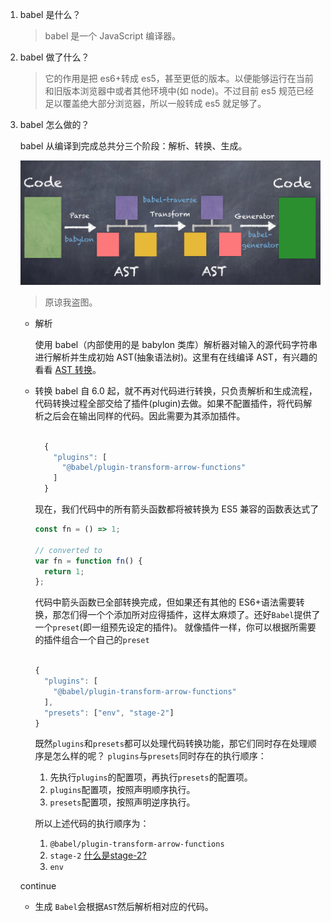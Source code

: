 1.  babel 是什么？
    > babel 是一个 JavaScript 编译器。
2.  babel 做了什么？
    > 它的作用是把 es6+转成 es5，甚至更低的版本。以便能够运行在当前和旧版本浏览器中或者其他环境中(如 node)。不过目前 es5 规范已经足以覆盖绝大部分浏览器，所以一般转成 es5 就足够了。
3.  babel 怎么做的？

    babel 从编译到完成总共分三个阶段：解析、转换、生成。

    ![](./image/babel.png)
      > 原谅我盗图。

      - 解析

        使用 babel（内部使用的是 babylon 类库）解析器对输入的源代码字符串进行解析并生成初始 AST(抽象语法树)。这里有在线编译 AST，有兴趣的看看 [AST 转换](https://astexplorer.net)。

      - 转换
        babel 自 6.0 起，就不再对代码进行转换，只负责解析和生成流程，代码转换过程全部交给了插件(plugin)去做。如果不配置插件，将代码解析之后会在输出同样的代码。因此需要为其添加插件。

        ```javascript

          {
            "plugins": [
              "@babel/plugin-transform-arrow-functions"
            ]
          }

        ```

        现在，我们代码中的所有箭头函数都将被转换为 ES5 兼容的函数表达式了

        ```javascript
        const fn = () => 1;

        // converted to
        var fn = function fn() {
          return 1;
        };

        ```

        代码中箭头函数已全部转换完成，但如果还有其他的 ES6+语法需要转换，那怎们得一个个添加所对应得插件，这样太麻烦了。还好`Babel`提供了一个`preset`(即一组预先设定的插件)。
        就像插件一样，你可以根据所需要的插件组合一个自己的`preset`

        ```javascript

        {
          "plugins": [
            "@babel/plugin-transform-arrow-functions"
          ],
          "presets": ["env", "stage-2"]
        }

        ```

        既然`plugins`和`presets`都可以处理代码转换功能，那它们同时存在处理顺序是怎么样的呢？
        `plugins`与`presets`同时存在的执行顺序：

        1. 先执行`plugins`的配置项，再执行`presets`的配置项。
        2. `plugins`配置项，按照声明顺序执行。
        3. `presets`配置项，按照声明逆序执行。

        所以上述代码的执行顺序为：

        1. `@babel/plugin-transform-arrow-functions`
        2. `stage-2` [什么是stage-2?](https://www.babeljs.cn/docs/presets)
        3. `env`
    
      <!-- 来聊聊`env`，`env`主要作用是通过配置得知目标执行环境特点，只做必要的转换， -->
      continue
    - 生成
    `Babel`会根据`AST`然后解析相对应的代码。
